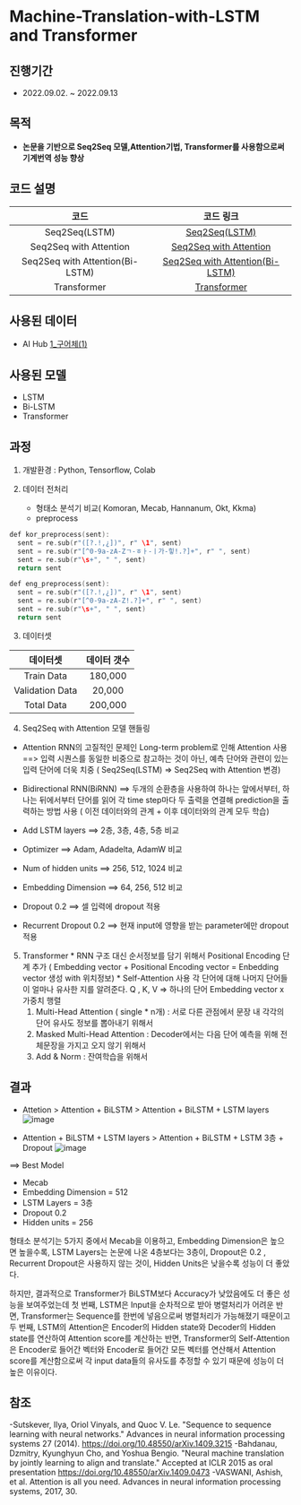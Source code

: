 # Machine-Translation-with-LSTM and Transformer
 
## 진행기간 
- 2022.09.02. ~ 2022.09.13

## 목적
- **논문을 기반으로 Seq2Seq 모델,Attention기법, Transformer를 사용함으로써 기계번역 성능 향상**  
          
## 코드 설명

   
코드     | 코드 링크   | 
:-------:|:-----------:|
Seq2Seq(LSTM)|[Seq2Seq(LSTM)](https://github.com/AliceecilA93/Machine-Translation-with-LSTM-and-Transformer/blob/main/Seq2Seq(LSTM).ipynb)|         
Seq2Seq with Attention | [Seq2Seq with Attention](https://github.com/AliceecilA93/Machine-Translation-with-LSTM-and-Transformer/blob/main/Seq2Seq%20with%20Attention.ipynb)|
Seq2Seq with Attention(Bi-LSTM)| [Seq2Seq with Attention(Bi-LSTM)](https://github.com/AliceecilA93/Machine-Translation-with-LSTM-and-Transformer/blob/main/Seq2Seq%20with%20Attention(Bi-LSTM).ipynb)| 
Transformer| [Transformer](https://github.com/AliceecilA93/Machine-Translation-with-LSTM-and-Transformer/blob/main/Transformer.ipynb) |
        

## 사용된 데이터  

- AI Hub [1_구어체(1)](https://drive.google.com/uc?id=1V6HsBoEczDoo4NDZ1I5iXSfRxFxCatis)


## 사용된 모델 

- LSTM
- Bi-LSTM
- Transformer


## 과정  

 1. 개발환경 : Python, Tensorflow, Colab
 
 2. 데이터 전처리
    - 형태소 분석기 비교( Komoran, Mecab, Hannanum, Okt, Kkma) 
    - preprocess 
```c
def kor_preprocess(sent):
  sent = re.sub(r"([?.!,¿])", r" \1", sent)
  sent = re.sub(r"[^0-9a-zA-Zㄱ-ㅎㅏ-ㅣ가-힣!.?]+", r" ", sent)
  sent = re.sub(r"\s+", " ", sent)
  return sent

def eng_preprocess(sent):
  sent = re.sub(r"([?.!,¿])", r" \1", sent)
  sent = re.sub(r"[^0-9a-zA-Z!.?]+", r" ", sent)
  sent = re.sub(r"\s+", " ", sent)
  return sent
```

 3. 데이터셋
   
 데이터셋 | 데이터 갯수 | 
 :-------:|:-----------:|
 Train Data | 180,000 |        
 Validation Data | 20,000 |
 Total Data | 200,000 |
 
 4. Seq2Seq with Attention 모델 핸들링
 
   * Attention
    RNN의 고질적인 문제인 Long-term problem로 인해 Attention 사용 
    ==> 입력 시퀀스를 동일한 비중으로 참고하는 것이 아닌, 예측 단어와 관련이 있는 입력 단어에 더욱 치중 ( Seq2Seq(LSTM) => Seq2Seq with Attention 변경) 
    
   * Bidirectional RNN(BiRNN)
   ==> 두개의 순환층을 사용하여 하나는 앞에서부터, 하나는 뒤에서부터 단어를 읽어 각 time step마다 두 출력을 연결해 prediction을 출력하는 방법 사용 ( 이전 데이터와의 관계 + 이후 데이터와의 관계 모두 학습) 
   
   * Add LSTM layers
   ==> 2층, 3층, 4층, 5층 비교
   
   * Optimizer
   ==> Adam, Adadelta, AdamW 비교
   
   * Num of hidden units
   ==> 256, 512, 1024 비교
   
   * Embedding Dimension 
    ==> 64, 256, 512 비교 
    
   * Dropout 0.2
   ==> 셀 입력에 dropout 적용 
   
   * Recurrent Dropout 0.2 
   ==> 현재 input에 영향을 받는 parameter에만 dropout 적용 
   
   
   5. Transformer 
    * RNN 구조 대신 순서정보를 담기 위해서 Positional Encoding 단계 추가
    ( Embedding vector + Positional Encoding vector = Enbedding vector 생성 with 위치정보)
    * Self-Attention 사용 
    각 단어에 대해 나머지 단어들이 얼마나 유사한 지를 알려준다. 
    Q , K, V => 하나의 단어 Embedding vector x 가중치 행렬 
      1. Multi-Head Attention ( single * n개) 
      : 서로 다른 관점에서 문장 내 각각의 단어 유사도 정보를 뽑아내기 위해서 
      2. Masked Multi-Head Attention 
      : Decoder에서는 다음 단어 예측을 위해 전체문장을 가지고 오지 않기 위해서 
      3. Add & Norm 
      : 잔여학습을 위해서 
       
   

## 결과
- Attetion > Attention + BiLSTM > Attention + BiLSTM + LSTM layers
![image](https://user-images.githubusercontent.com/112064534/207072019-cd507ab8-478c-4dc1-b892-aa470b86a0c0.png)

- Attention + BiLSTM + LSTM layers > Attention + BiLSTM + LSTM 3층 + Dropout 
![image](https://user-images.githubusercontent.com/112064534/207072109-0bd104da-9d72-494c-be8a-b963ae1485b8.png)

==> Best Model 
* Mecab 
* Embedding Dimension = 512
* LSTM Layers = 3층 
* Dropout 0.2 
* Hidden units = 256

형태소 분석기는 5가지 중에서 Mecab을 이용하고, Embedding Dimension은 높으면 높을수록, LSTM Layers는 논문에 나온 4층보다는 3층이, Dropout은 0.2 , Recurrent Dropout은 사용하지 않는 것이, Hidden Units은 낮을수록 성능이 더 좋았다. 

하지만, 결과적으로 Transformer가 BiLSTM보다 Accuracy가 낮았음에도 더 좋은 성능을 보여주었는데 
첫 번째, LSTM은 Input을 순차적으로 받아 병렬처리가 어려운 반면, Transformer는 Sequence를 한번에 넣음으로써 병렬처리가 가능해졌기 때문이고
두 번째, LSTM의 Attention은 Encoder의 Hidden state와 Decoder의 Hidden state를 연산하여 Attention score를 계산하는 반면, Transformer의 Self-Attention은 Encoder로 들어간 벡터와 Encoder로 들어간 모든 벡터를 연산해서 Attention score를 계산함으로써 각 input data들의 유사도를 추정할 수 있기 때문에 
성능이 더 높은 이유이다. 

    


## 참조
-Sutskever, Ilya, Oriol Vinyals, and Quoc V. Le. "Sequence to sequence learning with neural networks." Advances in neural information processing systems 27 (2014).
https://doi.org/10.48550/arXiv.1409.3215
-Bahdanau, Dzmitry, Kyunghyun Cho, and Yoshua Bengio. "Neural machine translation by jointly learning to align and translate." Accepted at ICLR 2015 as oral presentation 
https://doi.org/10.48550/arXiv.1409.0473
-VASWANI, Ashish, et al. Attention is all you need. Advances in neural information processing systems, 2017, 30.




